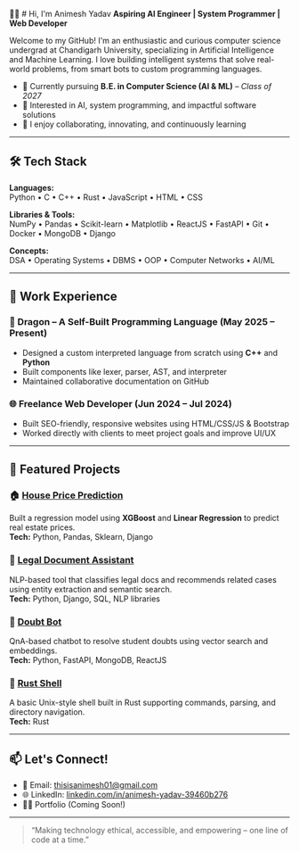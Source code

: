  👋🏻 # Hi, I'm Animesh Yadav
**Aspiring AI Engineer | System Programmer | Web Developer**

Welcome to my GitHub! I'm an enthusiastic and curious computer science undergrad at Chandigarh University, specializing in Artificial Intelligence and Machine Learning. I love building intelligent systems that solve real-world problems, from smart bots to custom programming languages.

- 📍 Currently pursuing **B.E. in Computer Science (AI & ML)** – *Class of 2027*
- 🧠 Interested in AI, system programming, and impactful software solutions
- 💬 I enjoy collaborating, innovating, and continuously learning

---

## 🛠️ Tech Stack

**Languages:**  
Python • C • C++ • Rust • JavaScript • HTML • CSS

**Libraries & Tools:**  
NumPy • Pandas • Scikit-learn • Matplotlib • ReactJS • FastAPI • Git • Docker • MongoDB • Django

**Concepts:**  
DSA • Operating Systems • DBMS • OOP • Computer Networks • AI/ML

---

## 💼 Work Experience

### 🐉 Dragon – A Self-Built Programming Language (May 2025 – Present)
- Designed a custom interpreted language from scratch using **C++** and **Python**
- Built components like lexer, parser, AST, and interpreter
- Maintained collaborative documentation on GitHub

### 🌐 Freelance Web Developer (Jun 2024 – Jul 2024)
- Built SEO-friendly, responsive websites using HTML/CSS/JS & Bootstrap
- Worked directly with clients to meet project goals and improve UI/UX

---

## 📂 Featured Projects

### 🏠 [House Price Prediction](https://github.com/thisisanimesh01/House-Price-Prediction)
Built a regression model using **XGBoost** and **Linear Regression** to predict real estate prices.  
**Tech:** Python, Pandas, Sklearn, Django

### 📄 [Legal Document Assistant](https://github.com/thisisanimesh01/Legal_Document_Assistant)  
NLP-based tool that classifies legal docs and recommends related cases using entity extraction and semantic search.  
**Tech:** Python, Django, SQL, NLP libraries

### 🤖 [Doubt Bot](https://github.com/thisisanimesh01/Doubt_BOT)  
QnA-based chatbot to resolve student doubts using vector search and embeddings.  
**Tech:** Python, FastAPI, MongoDB, ReactJS

### 🧾 [Rust Shell](https://github.com/thisisanimesh01/My-Rust-Shell)  
A basic Unix-style shell built in Rust supporting commands, parsing, and directory navigation.  
**Tech:** Rust

---

## 📫 Let's Connect!

- 📧 Email: [thisisanimesh01@gmail.com](mailto:thisisanimesh01@gmail.com)
- 🌐 LinkedIn: [linkedin.com/in/animesh-yadav-39460b276](https://linkedin.com/in/animesh-yadav-39460b276)
- 🧑‍💻 Portfolio (Coming Soon!)

---

> “Making technology ethical, accessible, and empowering – one line of code at a time.”

